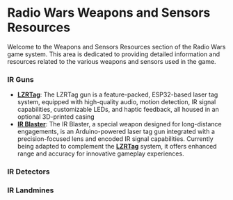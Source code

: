 # Radio Wars Weapons and Sensors Resources

Welcome to the Weapons and Sensors Resources section of the Radio Wars game system. This area is dedicated to providing detailed information and resources related to the various weapons and sensors used in the game.

### IR Guns
- **[LZRTag](https://github.com/lzrtag/LZRTag?tab=readme-ov-file)**: The LZRTag gun is a feature-packed, ESP32-based laser tag system, equipped with high-quality audio, motion detection, IR signal capabilities, customizable LEDs, and haptic feedback, all housed in an optional 3D-printed casing
- **[IR Blaster](https://www.youtube.com/watch?v=aKUF_zrhvQg&list=PLkaJcEp7CYpQnkWuR_wv1QEDBW0GcgOk1&index=2&t=582s)**: The IR Blaster, a special weapon designed for long-distance engagements, is an Arduino-powered laser tag gun integrated with a precision-focused lens and encoded IR signal capabilities. Currently being adapted to complement the **[LZRTag](https://github.com/lzrtag/LZRTag?tab=readme-ov-file)** system, it offers enhanced range and accuracy for innovative gameplay experiences.
  
### IR Detectors

### IR Landmines


